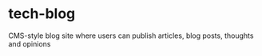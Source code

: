 # tech-blog
CMS-style blog site where users can publish articles, blog posts, thoughts and opinions
